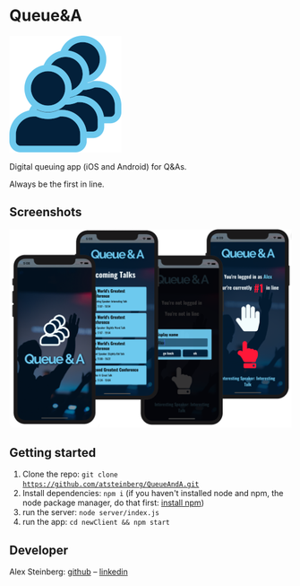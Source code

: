 # Queue&A

<img src="./newClient/assets/logoReadme.png" />

Digital queuing app (iOS and Android) for Q&As.

Always be the first in line.

## Screenshots

<img src="./newClient/assets/screenshots.png" alt="screenshots" />

## Getting started

1. Clone the repo: <code>git clone https://github.com/atsteinberg/QueueAndA.git</code>
2. Install dependencies: <code>npm i</code> (if you haven't installed node and npm, the node package manager, do that first: [install npm](https://www.npmjs.com/get-npm))
3. run the server: <code>node server/index.js</code>
4. run the app: <code>cd newClient && npm start</code>

## Developer

Alex Steinberg: [github](https://github.com/atsteinberg) – [linkedin]()
